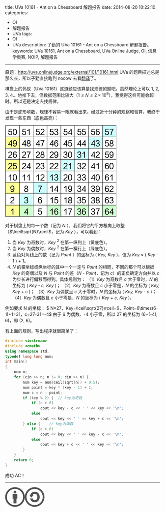 title: UVa 10161 - Ant on a Chessboard 解题报告
date: 2014-08-20 10:22:10
categories:
- OI
- 解题报告
- UVa
tags:
- OI
- UVa
description: 子勤的 UVa 10161 - Ant on a Chessboard 解题报告。
keywords: UVa 10161, Ant on a Chessboard, UVa Online Judge, OI, 信息学奥赛, NOIP, 解题报告
---

原题：<http://uva.onlinejudge.org/external/101/10161.html>
UVa 的题目描述总是那么长，所以子勤直接跑到 nocow 去看[翻译](http://www.nocow.cn/index.php/UVA/10161)了。

棋盘上的蚂蚁（UVa 10161）这道题应该算是找规律的题吧。虽然理论上可以 1, 2, 3, 4... 地推下去，但数据范围比较大（$1 \leq N \leq 2 \times 10^9$），我觉得这样可能会超时。所以还是决定去找规律。

由于是蛇形填数，规律不容易一眼就看出来。经过近十分钟的观察和验算，我终于发现一些东西（底色高亮）：

<!-- more -->

![UVa 10161 的棋盘](/img/2014/uva-10161/chess.png)

对于棋盘上的每一个数（记为 _N_ ），我们将它的平方根向上取整（$\lceil\sqrt{N}\rceil$，记为 _Key_ ），可以看到：
1. 当 _Key_ 为奇数时，_Key_ $^2$ 在第一纵列上（黄底色）。
2. 当 _Key_ 为偶数时，_Key_ $^2$ 在第一橫行上（绿底色）。
3. 蓝色对角线上的数（记为 _Point_ ）的坐标为 ( _Key, Key_ )，值为 _Key_ × ( _Key_ - 1 ) + 1。
4. _N_ 的橫坐标或纵坐标的其中一个一定与 _Point_ 的相同，不同的那个可以根据 _Key_ 的奇偶以及 _N_ 与 _Point_ 的差（_N_ - _Point_，记为 _c_）的正负确定方向并以 _c_ 为步长进行偏移而得到。具体规则为：
 （1）_Key_ 为奇数且 _c_ 大于零时，_N_ 的坐标为 ( _Key - c, Key_ )；
 （2）_Key_ 为奇数且 _c_ 小于零是，_N_ 的坐标为 ( _Key, Key + c_ )；
 （3）_Key_ 为偶数且 _c_ 大于零时，_N_ 的坐标为 ( _Key, Key - c_ )；
 （4）_Key_ 为偶数且 _c_ 小于零是，_N_ 的坐标为 ( _Key + c, Key_ )。

例如要求 N 的坐标：
$ N=27，Key=\lceil\sqrt{27}\rceil=6，Point=6\times(6-1)+1=31，c=27-31=-4$
由于 6 为偶数、-4 小于零，所以 27 的坐标为 (6+(-4), 6)，即 (2, 6)。

有上面的规则，写出程序就很简单了：

``` cpp 10161.cpp
#include <iostream>
#include <cmath>
using namespace std;
typedef long long num;
int main()
{
    num n;
    for (cin >> n; n != 0; cin >> n) {
        num key = num(ceil(sqrt(n)) + 0.5);
        num point = key * (key - 1) + 1;
        num c = n - point;
        if (key % 2) {	// key为奇数
            if (c > 0)
                cout << key - c << ' ' << key << '\n';
            else
                cout << key << ' ' << key + c << '\n';
        } else {	// key为偶数
            if (c > 0)
                cout << key << ' ' << key - c << '\n';
            else
                cout << key + c << ' ' << key << '\n';
        }
    }
    return 0;
}
```

成功 AC！

---

[![本文以 CC BY-SA 3.0 CN 协议发布](/img/cc-by-sa.png "左侧图案的原来源由 Wikimedia 用户 Sting 创作并以 CC BY 2.5 协议授权；右侧图案的原来源由 Creative Commons 创作并以 CC BY 2.0 协议授权。")](https://creativecommons.org/licenses/by-sa/3.0/cn/)